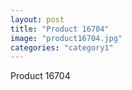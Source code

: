 ```yaml
---
layout: post
title: "Product 16704"
image: "product16704.jpg"
categories: "category1"
---
```

Product 16704
